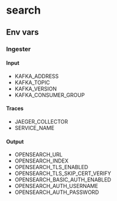 # search

## Env vars
### Ingester
#### Input
- KAFKA_ADDRESS
- KAFKA_TOPIC
- KAFKA_VERSION
- KAFKA_CONSUMER_GROUP
#### Traces
- JAEGER_COLLECTOR
- SERVICE_NAME
#### Output
- OPENSEARCH_URL
- OPENSEARCH_INDEX
- OPENSEARCH_TLS_ENABLED
- OPENSEARCH_TLS_SKIP_CERT_VERIFY
- OPENSEARCH_BASIC_AUTH_ENABLED
- OPENSEARCH_AUTH_USERNAME
- OPENSEARCH_AUTH_PASSWORD
